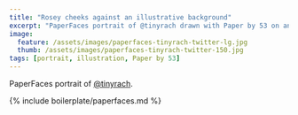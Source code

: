 ```yaml
---
title: "Rosey cheeks against an illustrative background"
excerpt: "PaperFaces portrait of @tinyrach drawn with Paper by 53 on an iPad."
image: 
  feature: /assets/images/paperfaces-tinyrach-twitter-lg.jpg
  thumb: /assets/images/paperfaces-tinyrach-twitter-150.jpg
tags: [portrait, illustration, Paper by 53]
---
```


PaperFaces portrait of [@tinyrach](http://twitter.com/tinyrach).

{% include boilerplate/paperfaces.md %}